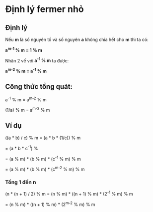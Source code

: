 # Định lý fermer nhỏ

## Định lý

Nếu **m** là số nguyên tố và số nguyên **a** không chia hết cho **m** thì ta có:

**a<sup>m-1</sup> % m = 1 % m**

Nhân 2 vế với **a<sup>-1</sup> % m** ta được:

**a<sup>m-2</sup> % m = a<sup>-1</sup> % m**

## Công thức tổng quát:

a<sup>-1</sup> % m = a<sup>m-2</sup> % m

(1/a) % m = a<sup>m-2</sup> % m


## Ví dụ

((a * b) / c) % m = (a * b * (1/c)) % m

= (a * b * c<sup>-1</sup>) % 

= (a % m) * (b % m) * (c<sup>-1</sup> % m) % m

= (a % m) * (b % m) * (c<sup>m-2</sup> % m) % m


### Tổng 1 đến n

(n * (n + 1) / 2) % m 
= (n % m) * ((n + 1) % m) * (2<sup>-1</sup> % m) % m

= (n % m) * ((n + 1) % m) * (2<sup>m-2</sup> % m) % m
